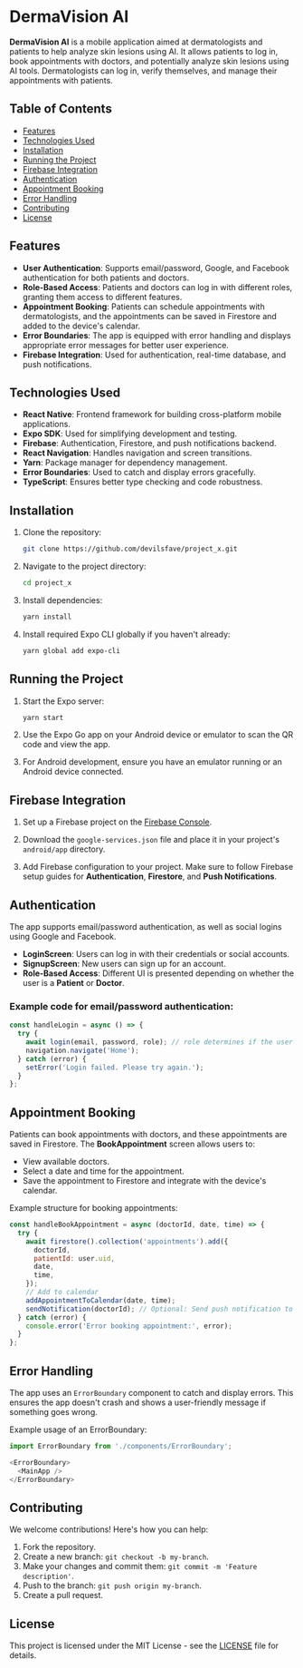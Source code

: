 
# DermaVision AI

**DermaVision AI** is a mobile application aimed at dermatologists and patients to help analyze skin lesions using AI. It allows patients to log in, book appointments with doctors, and potentially analyze skin lesions using AI tools. Dermatologists can log in, verify themselves, and manage their appointments with patients.

## Table of Contents
- [Features](#features)
- [Technologies Used](#technologies-used)
- [Installation](#installation)
- [Running the Project](#running-the-project)
- [Firebase Integration](#firebase-integration)
- [Authentication](#authentication)
- [Appointment Booking](#appointment-booking)
- [Error Handling](#error-handling)
- [Contributing](#contributing)
- [License](#license)

## Features
- **User Authentication**: Supports email/password, Google, and Facebook authentication for both patients and doctors.
- **Role-Based Access**: Patients and doctors can log in with different roles, granting them access to different features.
- **Appointment Booking**: Patients can schedule appointments with dermatologists, and the appointments can be saved in Firestore and added to the device's calendar.
- **Error Boundaries**: The app is equipped with error handling and displays appropriate error messages for better user experience.
- **Firebase Integration**: Used for authentication, real-time database, and push notifications.

## Technologies Used
- **React Native**: Frontend framework for building cross-platform mobile applications.
- **Expo SDK**: Used for simplifying development and testing.
- **Firebase**: Authentication, Firestore, and push notifications backend.
- **React Navigation**: Handles navigation and screen transitions.
- **Yarn**: Package manager for dependency management.
- **Error Boundaries**: Used to catch and display errors gracefully.
- **TypeScript**: Ensures better type checking and code robustness.

## Installation

1. Clone the repository:
   ```bash
   git clone https://github.com/devilsfave/project_x.git
   ```

2. Navigate to the project directory:
   ```bash
   cd project_x
   ```

3. Install dependencies:
   ```bash
   yarn install
   ```

4. Install required Expo CLI globally if you haven't already:
   ```bash
   yarn global add expo-cli
   ```

## Running the Project

1. Start the Expo server:
   ```bash
   yarn start
   ```

2. Use the Expo Go app on your Android device or emulator to scan the QR code and view the app.

3. For Android development, ensure you have an emulator running or an Android device connected.

## Firebase Integration

1. Set up a Firebase project on the [Firebase Console](https://console.firebase.google.com/).
   
2. Download the `google-services.json` file and place it in your project's `android/app` directory.

3. Add Firebase configuration to your project. Make sure to follow Firebase setup guides for **Authentication**, **Firestore**, and **Push Notifications**.

## Authentication

The app supports email/password authentication, as well as social logins using Google and Facebook. 

- **LoginScreen**: Users can log in with their credentials or social accounts.
- **SignupScreen**: New users can sign up for an account.
- **Role-Based Access**: Different UI is presented depending on whether the user is a **Patient** or **Doctor**.

### Example code for email/password authentication:
```javascript
const handleLogin = async () => {
  try {
    await login(email, password, role); // role determines if the user is a Patient or Doctor
    navigation.navigate('Home');
  } catch (error) {
    setError('Login failed. Please try again.');
  }
};
```

## Appointment Booking

Patients can book appointments with doctors, and these appointments are saved in Firestore. The **BookAppointment** screen allows users to:
- View available doctors.
- Select a date and time for the appointment.
- Save the appointment to Firestore and integrate with the device's calendar.

Example structure for booking appointments:
```javascript
const handleBookAppointment = async (doctorId, date, time) => {
  try {
    await firestore().collection('appointments').add({
      doctorId,
      patientId: user.uid,
      date,
      time,
    });
    // Add to calendar
    addAppointmentToCalendar(date, time);
    sendNotification(doctorId); // Optional: Send push notification to the doctor
  } catch (error) {
    console.error('Error booking appointment:', error);
  }
};
```

## Error Handling

The app uses an `ErrorBoundary` component to catch and display errors. This ensures the app doesn't crash and shows a user-friendly message if something goes wrong.

Example usage of an ErrorBoundary:
```javascript
import ErrorBoundary from './components/ErrorBoundary';

<ErrorBoundary>
  <MainApp />
</ErrorBoundary>
```

## Contributing

We welcome contributions! Here's how you can help:
1. Fork the repository.
2. Create a new branch: `git checkout -b my-branch`.
3. Make your changes and commit them: `git commit -m 'Feature description'`.
4. Push to the branch: `git push origin my-branch`.
5. Create a pull request.

## License

This project is licensed under the MIT License - see the [LICENSE](LICENSE) file for details.


